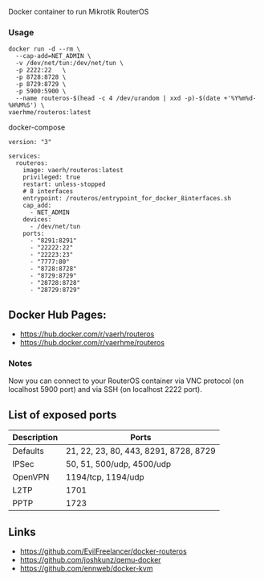 Docker container to run Mikrotik RouterOS

### Usage

```
docker run -d --rm \
  --cap-add=NET_ADMIN \
  -v /dev/net/tun:/dev/net/tun \
  -p 2222:22   \
  -p 8728:8728 \
  -p 8729:8729 \
  -p 5900:5900 \
  --name routeros-$(head -c 4 /dev/urandom | xxd -p)-$(date +'%Y%m%d-%H%M%S') \
vaerhme/routeros:latest
```
docker-compose
```
version: "3"

services:
  routeros:
    image: vaerh/routeros:latest
    privileged: true
    restart: unless-stopped
    # 8 interfaces
    entrypoint: /routeros/entrypoint_for_docker_8interfaces.sh
    cap_add:
      - NET_ADMIN
    devices:
      - /dev/net/tun
    ports:
      - "8291:8291"
      - "22222:22"
      - "22223:23"
      - "7777:80"
      - "8728:8728"
      - "8729:8729"
      - "28728:8728"
      - "28729:8729"
```

## Docker Hub Pages: 
* https://hub.docker.com/r/vaerh/routeros
* https://hub.docker.com/r/vaerhme/routeros

### Notes
Now you can connect to your RouterOS container via VNC protocol
(on localhost 5900 port) and via SSH (on localhost 2222 port).

## List of exposed ports

| Description | Ports |
|-------------|-------|
| Defaults    | 21, 22, 23, 80, 443, 8291, 8728, 8729 |
| IPSec       | 50, 51, 500/udp, 4500/udp |
| OpenVPN     | 1194/tcp, 1194/udp |
| L2TP        | 1701 |
| PPTP        | 1723 |

## Links
* https://github.com/EvilFreelancer/docker-routeros
* https://github.com/joshkunz/qemu-docker
* https://github.com/ennweb/docker-kvm
